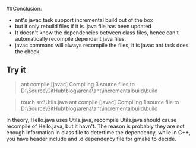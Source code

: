 ##Conclusion:
* ant's javac task support incremental build out of the box
* but it only rebuild files if it is .java file has been updated
* It doesn't know the dependencies between class files, hence can't automatically recompile dependent java files.
* javac command will always recompile the files, it is javac ant task does the check

## Try it
> ant compile
> 	[javac] Compiling 3 source files to D:\Source\GitHub\blog\arena\ant\incrementalbuild\build

> touch src\Utils.java
> ant compile
> 	[javac] Compiling 1 source file to D:\Source\GitHub\blog\arena\ant\incrementalbuild\build


In theory, Hello.java uses Utils.java, recompile Utils.java should cause recompile of Hello.java, but it havn't. The reason is probably they are not enough information in class file to detertime the dependency, while in C++, you have header include and .d dependency file for gmake to decide.
